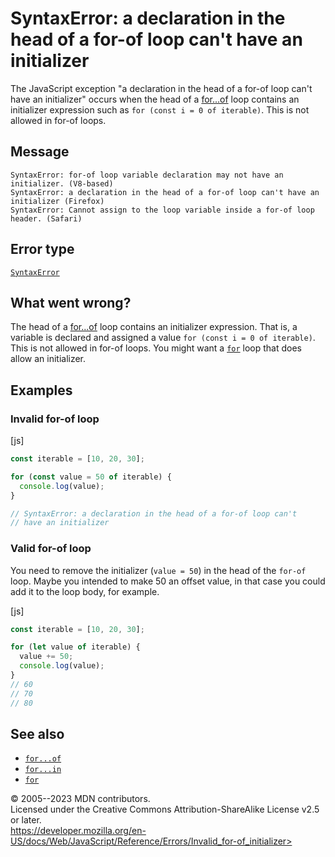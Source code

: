 SyntaxError: a declaration in the head of a for-of loop can\'t have an initializer
==================================================================================

 
The JavaScript exception \"a declaration in the head of a for-of loop
can\'t have an initializer\" occurs when the head of a
[for\...of](../statements/for...of) loop contains an initializer
expression such as `for (const i = 0 of iterable)`. This is not allowed
in for-of loops.


 
Message
-------

 
```text
SyntaxError: for-of loop variable declaration may not have an initializer. (V8-based)
SyntaxError: a declaration in the head of a for-of loop can't have an initializer (Firefox)
SyntaxError: Cannot assign to the loop variable inside a for-of loop header. (Safari)
```



 
Error type 
----------

 
[`SyntaxError`](../global_objects/syntaxerror)



 
What went wrong? 
----------------

 
The head of a [for\...of](../statements/for...of) loop contains an
initializer expression. That is, a variable is declared and assigned a
value `for (const i = 0 of iterable)`. This is not allowed in for-of
loops. You might want a [`for`](../statements/for) loop that does allow
an initializer.



 
Examples
--------


 
### Invalid for-of loop 

 
 
 
[js]


```js
const iterable = [10, 20, 30];

for (const value = 50 of iterable) {
  console.log(value);
}

// SyntaxError: a declaration in the head of a for-of loop can't
// have an initializer
```




 
### Valid for-of loop 

 
You need to remove the initializer (`value = 50`) in the head of the
`for-of` loop. Maybe you intended to make 50 an offset value, in that
case you could add it to the loop body, for example.

 
 
[js]


```js
const iterable = [10, 20, 30];

for (let value of iterable) {
  value += 50;
  console.log(value);
}
// 60
// 70
// 80
```




 
See also 
--------

 
-   [`for...of`](../statements/for...of)
-   [`for...in`](../statements/for...in)
-   [`for`](../statements/for)



 
© 2005--2023 MDN contributors.\
Licensed under the Creative Commons Attribution-ShareAlike License v2.5
or later.\
https://developer.mozilla.org/en-US/docs/Web/JavaScript/Reference/Errors/Invalid_for-of_initializer>

